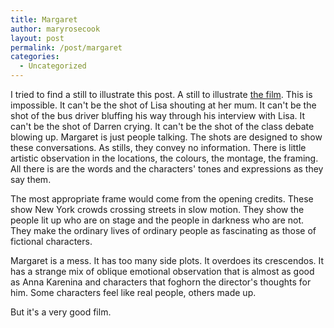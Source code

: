 ```yaml
---
title: Margaret
author: maryrosecook
layout: post
permalink: /post/margaret
categories:
  - Uncategorized
---
```

I tried to find a still to illustrate this post. A still to illustrate [the film][1]. This is impossible. It can't be the shot of Lisa shouting at her mum. It can't be the shot of the bus driver bluffing his way through his interview with Lisa. It can't be the shot of Darren crying. It can't be the shot of the class debate blowing up. Margaret is just people talking. The shots are designed to show these conversations. As stills, they convey no information. There is little artistic observation in the locations, the colours, the montage, the framing. All there is are the words and the characters' tones and expressions as they say them.

The most appropriate frame would come from the opening credits. These show New York crowds crossing streets in slow motion. They show the people lit up who are on stage and the people in darkness who are not. They make the ordinary lives of ordinary people as fascinating as those of fictional characters.

Margaret is a mess. It has too many side plots. It overdoes its crescendos. It has a strange mix of oblique emotional observation that is almost as good as Anna Karenina and characters that foghorn the director's thoughts for him. Some characters feel like real people, others made up.

But it's a very good film.

 [1]: http://en.wikipedia.org/wiki/Margaret_(2011_film)